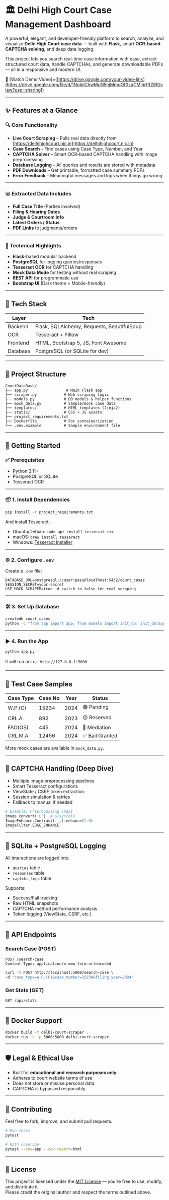 # 🏛️ Delhi High Court Case Management Dashboard

A powerful, elegant, and developer-friendly platform to search, analyze, and visualize **Delhi High Court case data** — built with **Flask**, smart **OCR-based CAPTCHA solving**, and deep data logging.

This project lets you search real-time case information with ease, extract structured court data, handle CAPTCHAs, and generate downloadable PDFs — all in a responsive and modern UI.

🎥 [Watch Demo Video]=([https://drive.google.com/your-video-link](https://drive.google.com/file/d/1NobiiChwMuN5hjMmdOf0sqCMlhrfRZ6R/view?usp=sharing])

---

## ✨ Features at a Glance

### 🔍 Core Functionality

* **Live Court Scraping** – Pulls real data directly from [https://delhihighcourt.nic.in](https://delhihighcourt.nic.in)
* **Case Search** – Find cases using Case Type, Number, and Year
* **CAPTCHA Solver** – Smart OCR-based CAPTCHA handling with image preprocessing
* **Database Logging** – All queries and results are stored with metadata
* **PDF Downloads** – Get printable, formatted case summary PDFs
* **Error Feedback** – Meaningful messages and logs when things go wrong

---

### 📊 Extracted Data Includes

* **Full Case Title** (Parties involved)
* **Filing & Hearing Dates**
* **Judge & Courtroom Info**
* **Latest Orders / Status**
* **PDF Links** to judgments/orders

---

### 🧠 Technical Highlights

* **Flask**-based modular backend
* **PostgreSQL** for logging queries/responses
* **Tesseract OCR** for CAPTCHA handling
* **Mock Data Mode** for testing without real scraping
* **REST API** for programmatic use
* **Bootstrap UI** (Dark theme + Mobile-friendly)

---

## 🧱 Tech Stack

| Layer    | Tech                                       |
| -------- | ------------------------------------------ |
| Backend  | Flask, SQLAlchemy, Requests, BeautifulSoup |
| OCR      | Tesseract + Pillow                         |
| Frontend | HTML, Bootstrap 5, JS, Font Awesome        |
| Database | PostgreSQL (or SQLite for dev)             |

---

## 📁 Project Structure

```
CourtDataDash/
├── app.py                 # Main Flask app
├── scraper.py            # Web scraping logic
├── models.py             # DB models & helper functions
├── mock_data.py          # Sample/mock case data
├── templates/            # HTML templates (Jinja2)
├── static/               # CSS + JS assets
├── project_requirements.txt
├── Dockerfile            # For containerization
└── .env.example          # Sample environment file
```

---

## 🚀 Getting Started

### ✅ Prerequisites

* Python 3.11+
* PostgreSQL or SQLite
* Tesseract OCR

---

### 📦 1. Install Dependencies

```bash
pip install -r project_requirements.txt
```

And install Tesseract:

* Ubuntu/Debian: `sudo apt install tesseract-ocr`
* macOS: `brew install tesseract`
* Windows: [Tesseract Installer](https://github.com/UB-Mannheim/tesseract/wiki)

---

### ⚙️ 2. Configure `.env`

Create a `.env` file:

```env
DATABASE_URL=postgresql://user:pass@localhost:5432/court_cases
SESSION_SECRET=your-secret
USE_MOCK_SCRAPER=true  # switch to false for real scraping
```

---

### 🛠️ 3. Set Up Database

```bash
createdb court_cases
python -c "from app import app; from models import init_db; init_db(app)"
```

---

### ▶️ 4. Run the App

```bash
python app.py
```

It will run on:
👉 `http://127.0.0.1:5000`

---

## 🧪 Test Case Samples

| Case Type | Case No | Year | Status         |
| --------- | ------- | ---- | -------------- |
| W\.P.(C)  | 15234   | 2024 | 🟣 Pending     |
| CRL.A.    | 892     | 2023 | 🟡 Reserved    |
| FAO(OS)   | 445     | 2024 | 🔵 Mediation   |
| CRL.M.A.  | 12456   | 2024 | ✅ Bail Granted |

More mock cases are available in `mock_data.py`.

---

## 🧠 CAPTCHA Handling (Deep Dive)

* Multiple image preprocessing pipelines
* Smart Tesseract configurations
* ViewState / CSRF token extraction
* Session simulation & retries
* Fallback to manual if needed

```python
# Example: Preprocessing steps
image.convert('L')  # Grayscale
ImageEnhance.Contrast(...).enhance(2.0)
ImageFilter.EDGE_ENHANCE
```

---

## 🧾 SQLite + PostgreSQL Logging

All interactions are logged into:

* `queries` table
* `responses` table
* `captcha_logs` table

Supports:

* Success/Fail tracking
* Raw HTML snapshots
* CAPTCHA method performance analysis
* Token logging (ViewState, CSRF, etc.)

---

## 📡 API Endpoints

### Search Case (POST)

```http
POST /search-case
Content-Type: application/x-www-form-urlencoded
```

```bash
curl -X POST http://localhost:5000/search-case \
-d "case_type=W.P.(C)&case_number=15234&filing_year=2024"
```

### Get Stats (GET)

```http
GET /api/stats
```

---

## 🐳 Docker Support

```bash
docker build -t delhi-court-scraper .
docker run -d -p 5000:5000 delhi-court-scraper
```

---

## 🛡️ Legal & Ethical Use

* Built for **educational and research purposes only**
* Adheres to court website terms of use
* Does not store or misuse personal data
* CAPTCHA is bypassed responsibly

---

## 🙌 Contributing

Feel free to fork, improve, and submit pull requests.

```bash
# Run tests
pytest

# With coverage
pytest --cov=app --cov-report=html
```

---

## 📄 License

This project is licensed under the [MIT License](LICENSE) — you're free to use, modify, and distribute it.  
Please credit the original author and respect the terms outlined above.

